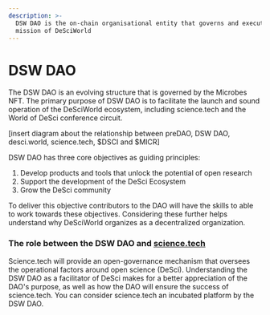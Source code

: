 ```yaml
---
description: >-
  DSW DAO is the on-chain organisational entity that governs and executes on the
  mission of DeSciWorld
---
```


# DSW DAO

The DSW DAO is an evolving structure that is governed by the Microbes NFT. The primary purpose of DSW DAO is to facilitate the launch and sound operation of the DeSciWorld ecosystem, including science.tech and the World of DeSci conference circuit.&#x20;

\[insert diagram about the relationship between preDAO, DSW DAO, desci.world, science.tech, $DSCI and $MICR]





















DSW DAO has three core objectives as guiding principles:

1. Develop products and tools that unlock the potential of open research
2. Support the development of the DeSci Ecosystem
3. Grow the DeSci community&#x20;

To deliver this objective contributors to the DAO will have the skills to able to work towards these objectives. Considering these further helps understand why DeSciWorld organizes as a decentralized organization.&#x20;

### The role between the DSW DAO and [science.tech](http://science.tech)

Science.tech will provide an open-governance mechanism that oversees the operational factors around open science (DeSci). Understanding the DSW DAO as a facilitator of DeSci makes for a better appreciation of the DAO's purpose, as well as how the DAO will ensure the success of science.tech. You can consider science.tech an incubated platform by the DSW DAO.&#x20;



